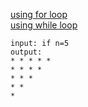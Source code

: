 [using for loop](https://github.com/Endlessodds/LoopVerse/blob/main/Python/Patterns/Inverted-Half-Pyramid/looper0.py)  
[using while loop](https://github.com/Endlessodds/LoopVerse/blob/main/Python/Patterns/Inverted-Half-Pyramid/looper1.py)  
```
input: if n=5
output:
* * * * *
* * * *
* * *
* *
*
```
